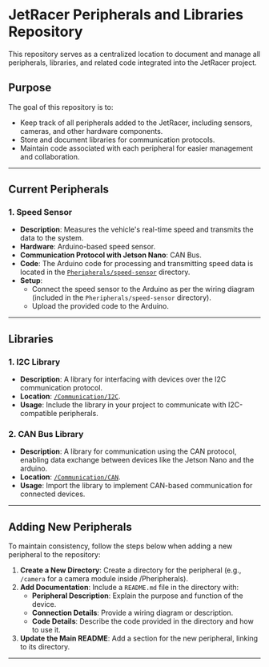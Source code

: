 # JetRacer Peripherals and Libraries Repository

This repository serves as a centralized location to document and manage all peripherals, libraries, and related code integrated into the JetRacer project.

## Purpose

The goal of this repository is to:
- Keep track of all peripherals added to the JetRacer, including sensors, cameras, and other hardware components.
- Store and document libraries for communication protocols.
- Maintain code associated with each peripheral for easier management and collaboration.

---

## Current Peripherals

### 1. Speed Sensor
- **Description**: Measures the vehicle's real-time speed and transmits the data to the system.
- **Hardware**: Arduino-based speed sensor.
- **Communication Protocol with Jetson Nano**: CAN Bus.
- **Code**: The Arduino code for processing and transmitting speed data is located in the [`Pheripherals/speed-sensor`](./Pheripherals/speed-sensor) directory.
- **Setup**: 
  - Connect the speed sensor to the Arduino as per the wiring diagram (included in the `Pheripherals/speed-sensor` directory).
  - Upload the provided code to the Arduino.

---

## Libraries

### 1. I2C Library
- **Description**: A library for interfacing with devices over the I2C communication protocol.
- **Location**: [`/Communication/I2C`](./libraries/I2C).
- **Usage**: Include the library in your project to communicate with I2C-compatible peripherals.

### 2. CAN Bus Library
- **Description**: A library for communication using the CAN protocol, enabling data exchange between devices like the Jetson Nano and the arduino.
- **Location**: [`/Communication/CAN`](./libraries/CAN).
- **Usage**: Import the library to implement CAN-based communication for connected devices.

---

## Adding New Peripherals

To maintain consistency, follow the steps below when adding a new peripheral to the repository:
1. **Create a New Directory**: Create a directory for the peripheral (e.g., `/camera` for a camera module inside /Pheripherals).
2. **Add Documentation**: Include a `README.md` file in the directory with:
   - **Peripheral Description**: Explain the purpose and function of the device.
   - **Connection Details**: Provide a wiring diagram or description.
   - **Code Details**: Describe the code provided in the directory and how to use it.
3. **Update the Main README**: Add a section for the new peripheral, linking to its directory.

---
